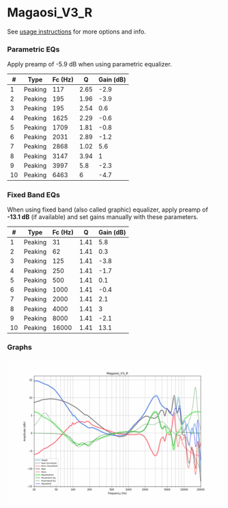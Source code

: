 # Magaosi_V3_R
See [usage instructions](https://github.com/jaakkopasanen/AutoEq#usage) for more options and info.

### Parametric EQs
Apply preamp of -5.9 dB when using parametric equalizer.

|   # | Type    |   Fc (Hz) |    Q |   Gain (dB) |
|-----|---------|-----------|------|-------------|
|   1 | Peaking |       117 | 2.65 |        -2.9 |
|   2 | Peaking |       195 | 1.96 |        -3.9 |
|   3 | Peaking |       195 | 2.54 |         0.6 |
|   4 | Peaking |      1625 | 2.29 |        -0.6 |
|   5 | Peaking |      1709 | 1.81 |        -0.8 |
|   6 | Peaking |      2031 | 2.89 |        -1.2 |
|   7 | Peaking |      2868 | 1.02 |         5.6 |
|   8 | Peaking |      3147 | 3.94 |         1   |
|   9 | Peaking |      3997 | 5.8  |        -2.3 |
|  10 | Peaking |      6463 | 6    |        -4.7 |

### Fixed Band EQs
When using fixed band (also called graphic) equalizer, apply preamp of **-13.1 dB** (if available) and set gains manually with these parameters.

|   # | Type    |   Fc (Hz) |    Q |   Gain (dB) |
|-----|---------|-----------|------|-------------|
|   1 | Peaking |        31 | 1.41 |         5.8 |
|   2 | Peaking |        62 | 1.41 |         0.3 |
|   3 | Peaking |       125 | 1.41 |        -3.8 |
|   4 | Peaking |       250 | 1.41 |        -1.7 |
|   5 | Peaking |       500 | 1.41 |         0.1 |
|   6 | Peaking |      1000 | 1.41 |        -0.4 |
|   7 | Peaking |      2000 | 1.41 |         2.1 |
|   8 | Peaking |      4000 | 1.41 |         3   |
|   9 | Peaking |      8000 | 1.41 |        -2.1 |
|  10 | Peaking |     16000 | 1.41 |        13.1 |

### Graphs
![](./Magaosi_V3_R.png)
